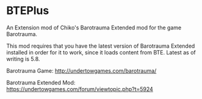 # BTEPlus
An Extension mod of Chiko's Barotrauma Extended mod for the game Barotrauma.

This mod requires that you have the latest version of Barotrauma Extended installed in order for it to work, since it loads content from BTE. Latest as of writing is 5.8.

Barotrauma Game: http://undertowgames.com/barotrauma/

Barotrauma Extended Mod: https://undertowgames.com/forum/viewtopic.php?t=5924
